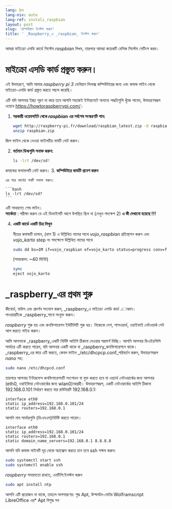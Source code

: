 ```yaml
---
lang: bn
lang-niv: auto
lang-ref: instali_raspbian
layout: post
slug: 'রাস্পবিয়ান ইনস্টল করুন'
title: ' _Raspberry_এ _raspbian_ ইনস্টল করুন'
---
```


আমরা মাইক্রো এসডি কার্ডে সিস্টেম _raspbian_ লিখব, তারপরে আমরা কয়েকটি বেসিক সিস্টেম সেটিংস করব। 


# মাইক্রো এসডি কার্ড প্রস্তুত করুন।

এই উদাহরণে, আমি আমার _raspberry pi 3_ ডেবিয়ান লিনাক্স কম্পিউটারের জন্য এবং কমান্ড লাইন থেকে মাইক্রো-এসডি কার্ড প্রস্তুত করতে পছন্দ করেছি।

এটি যদি আপনার ইচ্ছা পূরণ না করে তবে আপনি সহজেই ইন্টারনেটে অন্যান্য পদ্ধতিগুলি খুঁজে পাবেন, উদাহরণস্বরূপ ওয়েবে <https://howtoraspberrypi.com/>।

 1. **সরকারী ওয়েবসাইট থেকে _raspbian_ এর সর্বশেষ সংস্করণটি পান:**



    ```bash
    wget http://raspberry-pi.fr/download/raspbian_latest.zip -O raspbian.zip
    unzip raspbian.zip
    ```
জিপ ফাইল থেকে নেওয়া ফাইলটির নামটি নোট করুন।
    
 2. **বর্তমান ডিস্কগুলি সনাক্ত করুন:**


    
    ```bash
    ls -lrt /dev/sd?
    ```
কমান্ডের ফলাফলটি নোট করুন।
3. **কম্পিউটারে কার্ডটি প্রবেশ করুন**
    
    এর পরে কার্ডের পথটি সনাক্ত করুন:
    
    ```bash
    ls -lrt /dev/sd?
    ```
এটি সাধারণত শেষ লাইন।  
    **সতর্কতা** : পরীক্ষা করুন যে এই ডিভাইসটি আগে উপস্থিত ছিল না \(দেখুন পদক্ষেপ 2\) **এ কী দেখানো হয়েছে !!!**

 4. **একটি কার্ডে একটি চিত্র লিখুন**



    নীচের কমান্ডটি চালান, (ধাপ 1) এ উল্লিখিত নামের সাথে _vojo\_raspbian_ প্রতিস্থাপন করুন এবং _vojo\_karto_ step নং পদক্ষেপে উল্লিখিত নামের সাথে
    
    ```bash
    sudo dd bs=1M if=vojo_raspbian of=vojo_karto status=progress conv=fsync
    ```
    (সময়কাল: ~40 মিনিট)
    
    ```bash
    sync
    eject vojo_karto
    ``` 


#  _raspberry_এর প্রথম শুরু
কীবোর্ড, মাউস এবং প্রদর্শন সংযোগ করুন, _raspberry_এ মাইক্রো এসডি কার্ড .োকান।  
পাওয়ারটিকে _raspberry_সাথে সংযুক্ত করুন।

 _raspberry_ শুরু হয় এবং কনফিগারেশন ইউটিলিটি শুরু হয়। নিজেকে দেশ, পাসওয়ার্ড, ওয়াইফাই নেটওয়ার্ক সেট আপ করতে গাইড করুন।

আমি আপনাকে _raspberry_একটি নির্দিষ্ট আইপি ঠিকানা দেওয়ার পরামর্শ দিচ্ছি। আপনি আপনার ডিএইচসিপি সার্ভারে এটি করতে পারেন, যদি আপনার একটি থাকে বা _raspberry_কনফিগারেশনে থাকে।  
 _raspberry_এর স্তরে এটি করতে, কেবল ফাইল _/etc/dhcpcp.conf_পরিবর্তন করুন, উদাহরণস্বরূপ _nano_ সহ:

```bash
sudo nano /etc/dhcpcd.conf
```

তারপরে আপনার ইন্টারফেস কনফিগারেশনটি সংশোধন বা যুক্ত করতে হবে যা ওয়্যার্ড নেটওয়ার্কের জন্য আপনার (eth0, ওয়াইফিয়া নেটওয়ার্কের জন্য wlan0)আগ্রহী। উদাহরণস্বরূপ, একটি নেটওয়ার্কের আইপি ঠিকানা 192.168.0.101 নির্ধারণ করতে যার রাউটারটি 192.168.0.1:

```
interface eth0
static ip_address=192.168.0.101/24
static routers=192.168.0.1
```
আপনি নাম সার্ভারগুলি (ডিএনএস)নির্দিষ্ট করতে পারেন। 

```
interface eth0
static ip_address=192.168.0.101/24
static routers=192.168.0.1
static domain_name_servers=192.168.0.1 8.8.8.8
```
আপনি যদি কমান্ড লাইনটি দূর থেকে অ্যাক্সেস করতে চান তবে ssh সক্ষম করুন:

```bash
sudo systemctl start ssh
sudo systemctl enable ssh
```

 _raspberry_ সময়মতো রাখতে, এনটিপি:ইনস্টল করুন

```bash
sudo apt install ntp
```

আপনি এটি প্রয়োজন না থাকে, তাহলে অপসারণের:
শুদ্ধ Apt, উল্ফর্যাম-মোটর Wolframscript LibreOffice এর*
Apt বিশুদ্ধ সব
